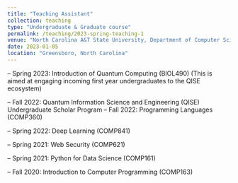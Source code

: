 ```yaml
---
title: "Teaching Assistant"
collection: teaching
type: "Undergraduate & Graduate course"
permalink: /teaching/2023-spring-teaching-1
venue: "North Carolina A&T State University, Department of Computer Science"
date: 2023-01-05
location: "Greensboro, North Carolina"
---
```


–	Spring 2023: Introduction of Quantum Computing (BIOL490) (This is aimed at engaging incoming first year undergraduates to the QISE ecosystem)

–	Fall 2022: Quantum Information Science and Engineering (QISE) Undergraduate Scholar Program
–	Fall 2022: Programming Languages (COMP360)

–	Spring 2022: Deep Learning (COMP841)

–	Spring 2021: Web Security (COMP621)

–	Spring 2021: Python for Data Science (COMP161)

–	Fall 2020: Introduction to Computer Programming (COMP163)
